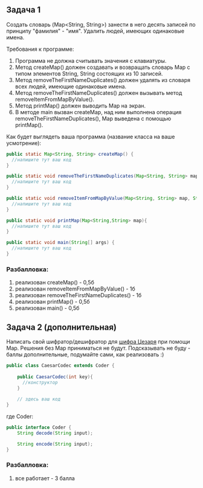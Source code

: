 ## Задача 1
Создать словарь (Map<String, String>) занести в него десять записей по принципу "фамилия" - "имя".
Удалить людей, имеющих одинаковые имена.

Требования к программе:
1. Программа не должна считывать значения с клавиатуры.
2. Метод createMap() должен создавать и возвращать словарь Map с типом элементов String, String состоящих из 10 записей.
3. Метод removeTheFirstNameDuplicates() должен удалять из словаря всех людей, имеющие одинаковые имена.
4. Метод removeTheFirstNameDuplicates() должен вызывать метод removeItemFromMapByValue().
5. Метод printMap() должен выводить Map на экран.
6. В методе main вызван createMap, над ним выполнена операция removeTheFirstNameDuplicates(), Map выведена с помощью printMap().

Как будет выглядеть ваша программа (название класса на ваше усмотрение):
```java
public static Map<String, String> createMap() {
  //напишите тут ваш код
}

public static void removeTheFirstNameDuplicates(Map<String, String> map) {
  //напишите тут ваш код
}

public static void removeItemFromMapByValue(Map<String, String> map, String value) {
  //напишите тут ваш код
}

public static void printMap(Map<String,String> map){
  //напишите тут ваш код
}

public static void main(String[] args) {
  //напишите тут ваш код
}
```

### Разбалловка:
1. реализован createMap() - 0,5б
2. реализован removeItemFromMapByValue() - 1б
3. реализован removeTheFirstNameDuplicates() - 1б
4. реализован printMap() - 0,5б
5. реализован main() - 0,5б

## Задача 2 (дополнительная)
Написать свой шифратор/дешифратор для [шифра Цезаря](https://ru.wikipedia.org/wiki/%D0%A8%D0%B8%D1%84%D1%80_%D0%A6%D0%B5%D0%B7%D0%B0%D1%80%D1%8F) при помощи Map. Решения без Map приниматься не будут.
Подсказывать не буду - баллы дополнительные, подумайте сами, как реализовать :)
```java
public class CaesarCodec extends Coder {
    
    public CaesarCodec(int key){
      //конструктор
    }
    
    // здесь ваш код
}
```
где Coder:
```java
public interface Coder {
    String decode(String input);

    String encode(String input);
}
```
### Разбалловка:
1. все работает - 3 балла
